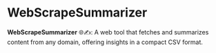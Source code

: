 # WebScrapeSummarizer
**WebScrapeSummarizer** 🌐✍️: A web tool that fetches and summarizes content from any domain, offering insights in a compact CSV format.
